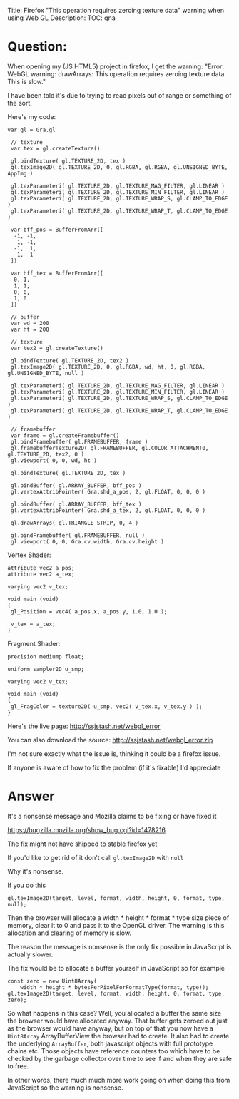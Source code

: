 Title: Firefox "This operation requires zeroing texture data" warning when using Web GL
Description:
TOC: qna

# Question:

When opening my (JS HTML5) project in firefox, I get the warning: "Error: WebGL warning: drawArrays: This operation requires zeroing texture data. This is slow."

I have been told it's due to trying to read pixels out of range or something of the sort.

Here's my code:
```
var gl = Gra.gl
 
 // texture
 var tex = gl.createTexture()
 
 gl.bindTexture( gl.TEXTURE_2D, tex )
 gl.texImage2D( gl.TEXTURE_2D, 0, gl.RGBA, gl.RGBA, gl.UNSIGNED_BYTE, AppImg )
 
 gl.texParameteri( gl.TEXTURE_2D, gl.TEXTURE_MAG_FILTER, gl.LINEAR )
 gl.texParameteri( gl.TEXTURE_2D, gl.TEXTURE_MIN_FILTER, gl.LINEAR )
 gl.texParameteri( gl.TEXTURE_2D, gl.TEXTURE_WRAP_S, gl.CLAMP_TO_EDGE )
 gl.texParameteri( gl.TEXTURE_2D, gl.TEXTURE_WRAP_T, gl.CLAMP_TO_EDGE )
 
 var bff_pos = BufferFromArr([
  -1, -1, 
   1, -1, 
  -1,  1, 
   1,  1
 ])
 
 var bff_tex = BufferFromArr([
  0, 1, 
  1, 1, 
  0, 0, 
  1, 0
 ])
 
 // buffer
 var wd = 200
 var ht = 200
 
 // texture
 var tex2 = gl.createTexture()
 
 gl.bindTexture( gl.TEXTURE_2D, tex2 )
 gl.texImage2D( gl.TEXTURE_2D, 0, gl.RGBA, wd, ht, 0, gl.RGBA, gl.UNSIGNED_BYTE, null )
 
 gl.texParameteri( gl.TEXTURE_2D, gl.TEXTURE_MAG_FILTER, gl.LINEAR )
 gl.texParameteri( gl.TEXTURE_2D, gl.TEXTURE_MIN_FILTER, gl.LINEAR )
 gl.texParameteri( gl.TEXTURE_2D, gl.TEXTURE_WRAP_S, gl.CLAMP_TO_EDGE )
 gl.texParameteri( gl.TEXTURE_2D, gl.TEXTURE_WRAP_T, gl.CLAMP_TO_EDGE )
 
 // framebuffer
 var frame = gl.createFramebuffer()
 gl.bindFramebuffer( gl.FRAMEBUFFER, frame )
 gl.framebufferTexture2D( gl.FRAMEBUFFER, gl.COLOR_ATTACHMENT0, gl.TEXTURE_2D, tex2, 0 )
 gl.viewport( 0, 0, wd, ht )
 
 gl.bindTexture( gl.TEXTURE_2D, tex )
 
 gl.bindBuffer( gl.ARRAY_BUFFER, bff_pos )
 gl.vertexAttribPointer( Gra.shd_a_pos, 2, gl.FLOAT, 0, 0, 0 )
 
 gl.bindBuffer( gl.ARRAY_BUFFER, bff_tex )
 gl.vertexAttribPointer( Gra.shd_a_tex, 2, gl.FLOAT, 0, 0, 0 )
 
 gl.drawArrays( gl.TRIANGLE_STRIP, 0, 4 )
 
 gl.bindFramebuffer( gl.FRAMEBUFFER, null )
 gl.viewport( 0, 0, Gra.cv.width, Gra.cv.height )
```

Vertex Shader:
```
attribute vec2 a_pos;
attribute vec2 a_tex;

varying vec2 v_tex;

void main (void)
{
 gl_Position = vec4( a_pos.x, a_pos.y, 1.0, 1.0 );
 
 v_tex = a_tex;
}
```

Fragment Shader:
```
precision mediump float;

uniform sampler2D u_smp;

varying vec2 v_tex;

void main (void)
{
 gl_FragColor = texture2D( u_smp, vec2( v_tex.x, v_tex.y ) );
}
```


Here's the live page: http://ssjstash.net/webgl_error

You can also download the source: http://ssjstash.net/webgl_error.zip

I'm not sure exactly what the issue is, thinking it could be a firefox issue.

If anyone is aware of how to fix the problem (if it's fixable) I'd appreciate



# Answer

It's a nonsense message and Mozilla claims to be fixing or have fixed it

https://bugzilla.mozilla.org/show_bug.cgi?id=1478216

The fix might not have shipped to stable firefox yet


If you'd like to get rid of it don't call `gl.texImage2D` with `null`

Why it's nonsense.

If you do this

    gl.texImage2D(target, level, format, width, height, 0, format, type, null);

Then the browser will allocate a width * height * format * type size piece of memory, clear it to 0 and pass it to the OpenGL driver. The warning is this allocation and clearing of memory is slow.

The reason the message is nonsense is the only fix possible in JavaScript is actually slower.

The fix would be to allocate a buffer yourself in JavaScript so for example

```
const zero = new Uint8Array(
    width * height * bytesPerPixelForFormatType(format, type));
gl.texImage2D(target, level, format, width, height, 0, format, type, zero);
```

So what happens in this case? Well, you allocated a buffer the same size the browser would have allocated anyway. That buffer gets zeroed out just as the browser would have anyway, but on top of that you now have a `Uint8Array` ArrayBufferView the browser had to create. It also had to create the underlying `ArrayBuffer`, both javascript objects with full prototype chains etc. Those objects have reference counters too which have to be checked by the garbage collector over time to see if and when they are safe to free.

In other words, there much much more work going on when doing this from JavaScript so the warning is nonsense.
